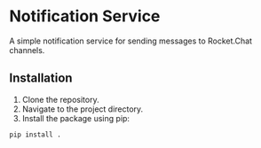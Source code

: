 # Notification Service

A simple notification service for sending messages to Rocket.Chat channels.

## Installation

1. Clone the repository.
2. Navigate to the project directory.
3. Install the package using pip:

```bash
pip install .
